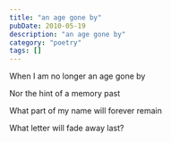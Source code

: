 ```yaml
---
title: "an age gone by"
pubDate: 2010-05-19
description: "an age gone by"
category: "poetry"
tags: []
---
```


When I am no longer an age gone by

Nor the hint of a memory past

What part of my name will forever remain

What letter will fade away last?
